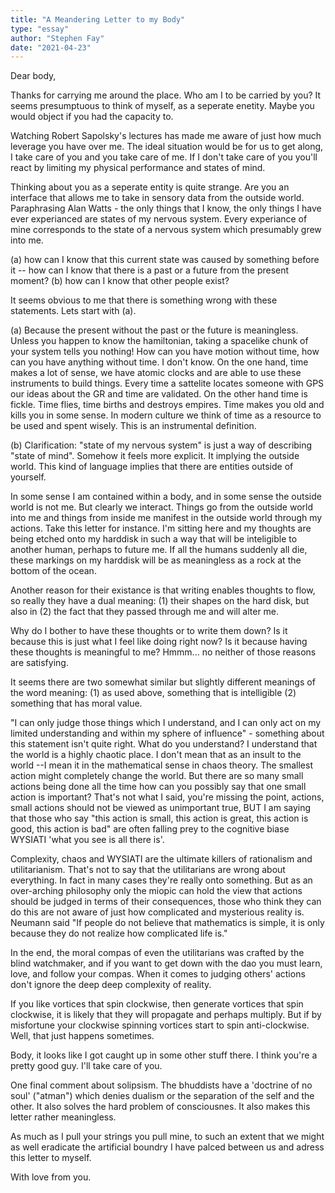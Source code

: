 ```yaml
---
title: "A Meandering Letter to my Body"
type: "essay"
author: "Stephen Fay"
date: "2021-04-23"
---
```


Dear body,

Thanks for carrying me around the place. Who am I to be carried by you? It seems presumptuous to think of myself, as a seperate enetity. Maybe you would object if you had the capacity to. 

Watching Robert Sapolsky's lectures has made me aware of just how much leverage you have over me. The ideal situation would be for us to get along, I take care of you and you take care of me. If I don't take care of you you'll react by limiting my physical performance and states of mind.

Thinking about you as a seperate entity is quite strange. Are you an interface that allows me to take in sensory data from the outside world. Paraphrasing Alan Watts - the only things that I know, the only things I have ever experianced are states of my nervous system. Every experiance of mine corresponds to the state of a nervous system which presumably grew into me. 

(a) how can I know that this current state was caused by something before it -- how can I know that there is a past or a future from the present moment? (b) how can I know that other people exist?

It seems obvious to me that there is something wrong with these statements. Lets start with (a).

(a) Because the present without the past or the future is meaningless. Unless you happen to know the hamiltonian, taking a spacelike chunk of your system tells you nothing! How can you have motion without time, how can you have anything without time. I don't know. On the one hand, time makes a lot of sense, we have atomic clocks and are able to use these instruments to build things. Every time a sattelite locates someone with GPS our ideas about the GR and time are validated. On the other hand time is fickle. Time flies, time births and destroys empires. Time makes you old and kills you in some sense. In modern culture we think of time as a resource to be used and spent wisely. This is an instrumental definition.

(b) Clarification: "state of my nervous system" is just a way of describing "state of mind". Somehow it feels more explicit. It implying the outside world. This kind of language implies that there are entities outside of yourself. 

In some sense I am contained within a body, and in some sense the outside world is not me. But clearly we interact. Things go from the outside world into me and things from inside me manifest in the outside world through my actions. Take this letter for instance. I'm sitting here and my thoughts are being etched onto my harddisk in such a way that will be inteligible to another human, perhaps to future me. If all the humans suddenly all die, these markings on my harddisk will be as meaningless as a rock at the bottom of the ocean.

Another reason for their existance is that writing enables thoughts to flow, so really they have a dual meaning: (1) their shapes on the hard disk, but also in (2) the fact that they passed through me and will alter me. 

Why do I bother to have these thoughts or to write them down? Is it because this is just what I feel like doing right now? Is it because having these thoughts is meaningful to me? Hmmm... no neither of those reasons are satisfying.

It seems there are two somewhat similar but slightly different meanings of the word meaning: (1) as used above, something that is intelligible (2) something that has moral value. 

"I can only judge those things which I understand, and I can only act on my limited understanding and within my sphere of influence" - something about this statement isn't quite right. What do you understand? I understand that the world is a highly chaotic place. I don't mean that as an insult to the world --I mean it in the mathematical sense in chaos theory. The smallest action might completely change the world. But there are so many small actions being done all the time how can you possibly say that one small action is important? That's not what I said, you're missing the point, actions, small actions should not be viewed as unimportant true, BUT I am saying that those who say "this action is small, this action is great, this action is good, this action is bad" are often falling prey to the cognitive biase WYSIATI 'what you see is all there is'.

Complexity, chaos and WYSIATI are the ultimate killers of rationalism and utilitarianism. That's not to say that the utilitarians are wrong about everything. In fact in many cases they're really onto something. But as an over-arching philosophy only the miopic can hold the view that actions should be judged in terms of their consequences, those who think they can do this are not aware of just how complicated and mysterious reality is. Neumann said "If people do not believe that mathematics is simple, it is only because they do not realize how complicated life is."

In the end, the moral compas of even the utilitarians was crafted by the blind watchmaker, and if you want to get down with the dao you must learn, love, and follow your compas. When it comes to judging others' actions don't ignore the deep deep complexity of reality. 

If you like vortices that spin clockwise, then generate vortices that spin clockwise, it is likely that they will propagate and perhaps multiply. But if by misfortune your clockwise spinning vortices start to spin anti-clockwise. Well, that just happens sometimes.

Body, it looks like I got caught up in some other stuff there. I think you're a pretty good guy. I'll take care of you.

One final comment about solipsism. The bhuddists have a 'doctrine of no soul' ("atman") which denies dualism or the separation of the self and the other. It also solves the hard problem of consciousnes. It also makes this letter rather meaningless.

As much as I pull your strings you pull mine, to such an extent that we might as well eradicate the artificial boundry I have palced between us and adress this letter to myself.

With love from you.


